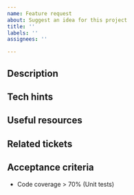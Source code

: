 ```yaml
---
name: Feature request
about: Suggest an idea for this project
title: ''
labels: ''
assignees: ''

---
```


## Description

## Tech hints

## Useful resources

## Related tickets

## Acceptance criteria
- Code coverage > 70% (Unit tests)
